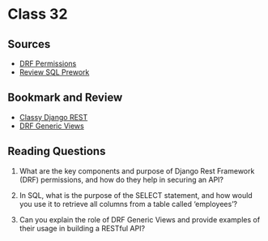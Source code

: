 # Class 32

## Sources
- [DRF Permissions](https://www.django-rest-framework.org/api-guide/permissions/)
- [Review SQL Prework](https://codefellows.github.io/common_curriculum/prework/SQL)

## Bookmark and Review
- [Classy Django REST](https://www.cdrf.co/)
- [DRF Generic Views](https://www.django-rest-framework.org/api-guide/generic-views/)

## Reading Questions
1. What are the key components and purpose of Django Rest Framework (DRF) permissions, and how do they help in securing an API?
>
2. In SQL, what is the purpose of the SELECT statement, and how would you use it to retrieve all columns from a table called ‘employees’?
>
3. Can you explain the role of DRF Generic Views and provide examples of their usage in building a RESTful API?
>